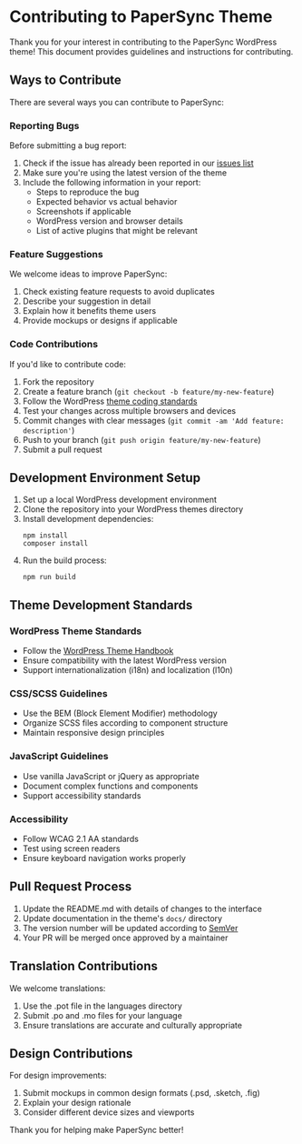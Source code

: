 # Contributing to PaperSync Theme

Thank you for your interest in contributing to the PaperSync WordPress theme! This document provides guidelines and instructions for contributing.

## Ways to Contribute

There are several ways you can contribute to PaperSync:

### Reporting Bugs

Before submitting a bug report:
1. Check if the issue has already been reported in our [issues list](https://github.com/shubkb07/shubkb.com/issues)
2. Make sure you're using the latest version of the theme
3. Include the following information in your report:
   - Steps to reproduce the bug
   - Expected behavior vs actual behavior
   - Screenshots if applicable
   - WordPress version and browser details
   - List of active plugins that might be relevant

### Feature Suggestions

We welcome ideas to improve PaperSync:
1. Check existing feature requests to avoid duplicates
2. Describe your suggestion in detail
3. Explain how it benefits theme users
4. Provide mockups or designs if applicable

### Code Contributions

If you'd like to contribute code:

1. Fork the repository
2. Create a feature branch (`git checkout -b feature/my-new-feature`)
3. Follow the WordPress [theme coding standards](https://developer.wordpress.org/coding-standards/wordpress-coding-standards/php/)
4. Test your changes across multiple browsers and devices
5. Commit changes with clear messages (`git commit -am 'Add feature: description'`)
6. Push to your branch (`git push origin feature/my-new-feature`)
7. Submit a pull request

## Development Environment Setup

1. Set up a local WordPress development environment
2. Clone the repository into your WordPress themes directory
3. Install development dependencies:
   ```
   npm install
   composer install
   ```
4. Run the build process:
   ```
   npm run build
   ```

## Theme Development Standards

### WordPress Theme Standards
- Follow the [WordPress Theme Handbook](https://developer.wordpress.org/themes/)
- Ensure compatibility with the latest WordPress version
- Support internationalization (i18n) and localization (l10n)

### CSS/SCSS Guidelines
- Use the BEM (Block Element Modifier) methodology
- Organize SCSS files according to component structure
- Maintain responsive design principles

### JavaScript Guidelines
- Use vanilla JavaScript or jQuery as appropriate
- Document complex functions and components
- Support accessibility standards

### Accessibility
- Follow WCAG 2.1 AA standards
- Test using screen readers
- Ensure keyboard navigation works properly

## Pull Request Process

1. Update the README.md with details of changes to the interface
2. Update documentation in the theme's `docs/` directory 
3. The version number will be updated according to [SemVer](http://semver.org/)
4. Your PR will be merged once approved by a maintainer

## Translation Contributions

We welcome translations:
1. Use the .pot file in the languages directory
2. Submit .po and .mo files for your language
3. Ensure translations are accurate and culturally appropriate

## Design Contributions

For design improvements:
1. Submit mockups in common design formats (.psd, .sketch, .fig)
2. Explain your design rationale
3. Consider different device sizes and viewports

Thank you for helping make PaperSync better!
